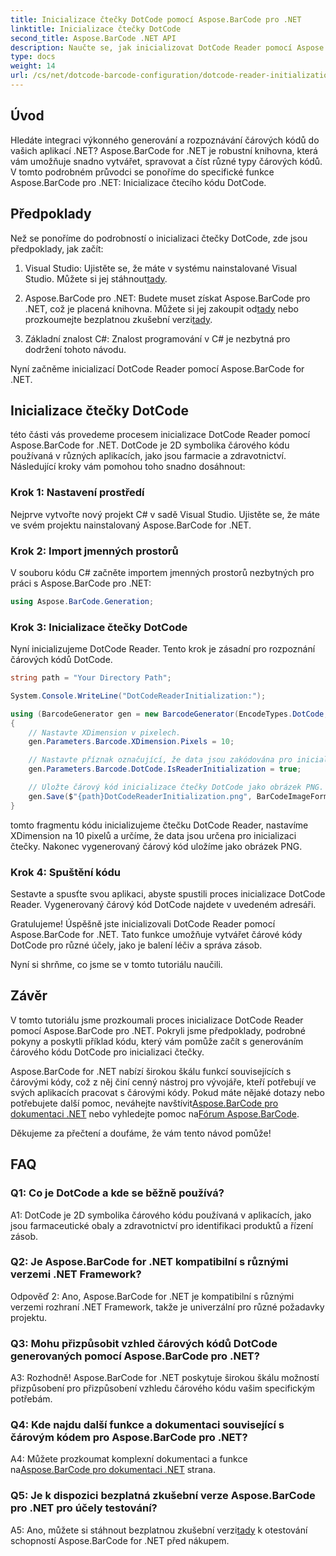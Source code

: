 ```yaml
---
title: Inicializace čtečky DotCode pomocí Aspose.BarCode pro .NET
linktitle: Inicializace čtečky DotCode
second_title: Aspose.BarCode .NET API
description: Naučte se, jak inicializovat DotCode Reader pomocí Aspose.BarCode for .NET. Snadno vytvářejte čárové kódy DotCode pro různé aplikace.
type: docs
weight: 14
url: /cs/net/dotcode-barcode-configuration/dotcode-reader-initialization/
---
```

## Úvod

Hledáte integraci výkonného generování a rozpoznávání čárových kódů do vašich aplikací .NET? Aspose.BarCode for .NET je robustní knihovna, která vám umožňuje snadno vytvářet, spravovat a číst různé typy čárových kódů. V tomto podrobném průvodci se ponoříme do specifické funkce Aspose.BarCode pro .NET: Inicializace čtecího kódu DotCode.

## Předpoklady

Než se ponoříme do podrobností o inicializaci čtečky DotCode, zde jsou předpoklady, jak začít:

1.  Visual Studio: Ujistěte se, že máte v systému nainstalované Visual Studio. Můžete si jej stáhnout[tady](https://visualstudio.microsoft.com/).

2.  Aspose.BarCode pro .NET: Budete muset získat Aspose.BarCode pro .NET, což je placená knihovna. Můžete si jej zakoupit od[tady](https://purchase.aspose.com/buy) nebo prozkoumejte bezplatnou zkušební verzi[tady](https://releases.aspose.com/).

3. Základní znalost C#: Znalost programování v C# je nezbytná pro dodržení tohoto návodu.

Nyní začněme inicializací DotCode Reader pomocí Aspose.BarCode for .NET.

## Inicializace čtečky DotCode

této části vás provedeme procesem inicializace DotCode Reader pomocí Aspose.BarCode for .NET. DotCode je 2D symbolika čárového kódu používaná v různých aplikacích, jako jsou farmacie a zdravotnictví. Následující kroky vám pomohou toho snadno dosáhnout:

### Krok 1: Nastavení prostředí

Nejprve vytvořte nový projekt C# v sadě Visual Studio. Ujistěte se, že máte ve svém projektu nainstalovaný Aspose.BarCode for .NET.

### Krok 2: Import jmenných prostorů

V souboru kódu C# začněte importem jmenných prostorů nezbytných pro práci s Aspose.BarCode pro .NET:

```csharp
using Aspose.BarCode.Generation;
```

### Krok 3: Inicializace čtečky DotCode

Nyní inicializujeme DotCode Reader. Tento krok je zásadní pro rozpoznání čárových kódů DotCode.

```csharp
string path = "Your Directory Path";

System.Console.WriteLine("DotCodeReaderInitialization:");

using (BarcodeGenerator gen = new BarcodeGenerator(EncodeTypes.DotCode, "Aspose"))
{
    // Nastavte XDimension v pixelech.
    gen.Parameters.Barcode.XDimension.Pixels = 10;

    // Nastavte příznak označující, že data jsou zakódována pro inicializaci čtečky.
    gen.Parameters.Barcode.DotCode.IsReaderInitialization = true;

    // Uložte čárový kód inicializace čtečky DotCode jako obrázek PNG.
    gen.Save($"{path}DotCodeReaderInitialization.png", BarCodeImageFormat.Png);
}
```

tomto fragmentu kódu inicializujeme čtečku DotCode Reader, nastavíme XDimension na 10 pixelů a určíme, že data jsou určena pro inicializaci čtečky. Nakonec vygenerovaný čárový kód uložíme jako obrázek PNG.

### Krok 4: Spuštění kódu

Sestavte a spusťte svou aplikaci, abyste spustili proces inicializace DotCode Reader. Vygenerovaný čárový kód DotCode najdete v uvedeném adresáři.

Gratulujeme! Úspěšně jste inicializovali DotCode Reader pomocí Aspose.BarCode for .NET. Tato funkce umožňuje vytvářet čárové kódy DotCode pro různé účely, jako je balení léčiv a správa zásob.

Nyní si shrňme, co jsme se v tomto tutoriálu naučili.

## Závěr

V tomto tutoriálu jsme prozkoumali proces inicializace DotCode Reader pomocí Aspose.BarCode pro .NET. Pokryli jsme předpoklady, podrobné pokyny a poskytli příklad kódu, který vám pomůže začít s generováním čárového kódu DotCode pro inicializaci čtečky.

Aspose.BarCode for .NET nabízí širokou škálu funkcí souvisejících s čárovými kódy, což z něj činí cenný nástroj pro vývojáře, kteří potřebují ve svých aplikacích pracovat s čárovými kódy. Pokud máte nějaké dotazy nebo potřebujete další pomoc, neváhejte navštívit[Aspose.BarCode pro dokumentaci .NET](https://reference.aspose.com/barcode/net/) nebo vyhledejte pomoc na[Fórum Aspose.BarCode](https://forum.aspose.com/c/barcode/13).

Děkujeme za přečtení a doufáme, že vám tento návod pomůže!

## FAQ

### Q1: Co je DotCode a kde se běžně používá?

A1: DotCode je 2D symbolika čárového kódu používaná v aplikacích, jako jsou farmaceutické obaly a zdravotnictví pro identifikaci produktů a řízení zásob.

### Q2: Je Aspose.BarCode for .NET kompatibilní s různými verzemi .NET Framework?

Odpověď 2: Ano, Aspose.BarCode for .NET je kompatibilní s různými verzemi rozhraní .NET Framework, takže je univerzální pro různé požadavky projektu.

### Q3: Mohu přizpůsobit vzhled čárových kódů DotCode generovaných pomocí Aspose.BarCode pro .NET?

A3: Rozhodně! Aspose.BarCode for .NET poskytuje širokou škálu možností přizpůsobení pro přizpůsobení vzhledu čárového kódu vašim specifickým potřebám.

### Q4: Kde najdu další funkce a dokumentaci související s čárovým kódem pro Aspose.BarCode pro .NET?

 A4: Můžete prozkoumat komplexní dokumentaci a funkce na[Aspose.BarCode pro dokumentaci .NET](https://reference.aspose.com/barcode/net/) strana.

### Q5: Je k dispozici bezplatná zkušební verze Aspose.BarCode pro .NET pro účely testování?

 A5: Ano, můžete si stáhnout bezplatnou zkušební verzi[tady](https://releases.aspose.com/) k otestování schopností Aspose.BarCode for .NET před nákupem.